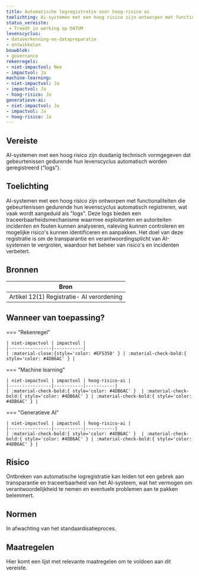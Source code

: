 ```yaml
---
title: Automatische logregistratie voor hoog-risico ai
toelichting: Ai-systemen met een hoog risico zijn ontworpen met functionaliteiten die gebeurtenissen gedurende hun levenscyclus automatisch registreren, wat vaak wordt aangeduid als "logs" deze logs bieden een traceerbaarheidsmechanisme waarmee exploitanten en autoriteiten incidenten en fouten kunnen analyseren, naleving kunnen controleren en mogelijke risico's kunnen identificeren en aanpakken het doel van deze registratie is om de transparantie en verantwoordingsplicht van ai-systemen te vergroten, waardoor het beheer van risico's en incidenten verbetert
status_vereiste: 
 - Treedt in werking op DATUM
levenscyclus: 
- dataverkenning-en-datapreparatie
- ontwikkelen
bouwblok: 
- governance
rekenregels: 
- niet-impactvol: Nee
- impactvol: Ja
machine-learning: 
- niet-impactvol: Ja
- impactvol: Ja
- hoog-risico: Ja
generatieve-ai: 
- niet-impactvol: Ja
- impactvol: Ja
- hoog-risico: Ja
---
```


<!-- tags -->
## Vereiste

AI-systemen met een hoog risico zijn dusdanig technisch vormgegeven dat gebeurtenissen gedurende hun levenscyclus automatisch worden geregistreerd (“logs”).

## Toelichting 

AI-systemen met een hoog risico zijn ontworpen met functionaliteiten die gebeurtenissen gedurende hun levenscyclus automatisch registreren, wat vaak wordt aangeduid als "logs".
Deze logs bieden een traceerbaarheidsmechanisme waarmee exploitanten en autoriteiten incidenten en fouten kunnen analyseren, naleving kunnen controleren en mogelijke risico's kunnen identificeren en aanpakken.
Het doel van deze registratie is om de transparantie en verantwoordingsplicht van AI-systemen te vergroten, waardoor het beheer van risico's en incidenten verbetert.

## Bronnen 

| Bron                        |
|-----------------------------|
|Artikel 12(1) Registratie- AI verordening|

## Wanneer van toepassing? 

=== "Rekenregel"

	| niet-impactvol | impactvol | 
	|----------------|-----------| 
	| :material-close:{style='color: #EF5350' } | :material-check-bold:{ style='color: #4DB6AC' } |

=== "Machine learning"

	| niet-impactvol | impactvol | hoog-risico-ai | 
	|----------------|-----------|-----------| 
	| :material-check-bold:{ style='color: #4DB6AC' }  | :material-check-bold:{ style='color: #4DB6AC' } | :material-check-bold:{ style='color: #4DB6AC' } |

=== "Generatieve AI"

	| niet-impactvol | impactvol | hoog-risico-ai | 
	|----------------|-----------|-----------| 
	| :material-check-bold:{ style='color: #4DB6AC' }  | :material-check-bold:{ style='color: #4DB6AC' } | :material-check-bold:{ style='color: #4DB6AC' } |

## Risico 

Ontbreken van automatische logregistratie kan leiden tot een gebrek aan transparantie en traceerbaarheid van het AI-systeem, wat het vermogen om verantwoordelijkheid te nemen en eventuele problemen aan te pakken belemmert.

## Normen 

In afwachting van het standaardisatieproces. 

## Maatregelen 

Hier komt een lijst met relevante maatregelen om te voldoen aan dit vereiste. 
